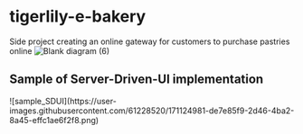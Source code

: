 # tigerlily-e-bakery

Side project creating an online gateway for customers to purchase pastries online
![Blank diagram (6)](https://user-images.githubusercontent.com/61228520/146536987-4e199183-2959-42dc-8cc6-dcdac8ab7ef4.png)
<h2>Sample of Server-Driven-UI implementation</h2>
![sample_SDUI](https://user-images.githubusercontent.com/61228520/171124981-de7e85f9-2d46-4ba2-8a45-effc1ae6f2f8.png)
